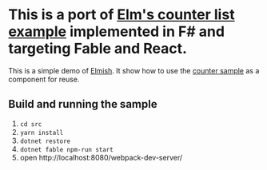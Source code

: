 This is a port of [Elm's counter list example](https://github.com/debois/elm-parts/blob/master/examples/2-counter-list.elm) implemented in F# and targeting Fable and React.
========

This is a simple demo of [Elmish](https://github.com/fable-compiler/fable-elmish).
It show how to use the [counter sample](https://github.com/fable-elmish/sample-react-counter) as a component for reuse.


## Build and running the sample
1. `cd src`
2. `yarn install`
3. `dotnet restore`
4. `dotnet fable npm-run start`
5. open http://localhost:8080/webpack-dev-server/
